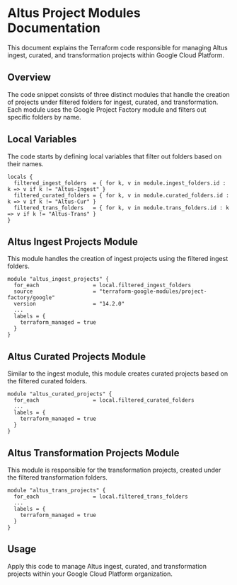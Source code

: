 # Altus Project Modules Documentation

This document explains the Terraform code responsible for managing Altus ingest, curated, and transformation projects within Google Cloud Platform.

## Overview

The code snippet consists of three distinct modules that handle the creation of projects under filtered folders for ingest, curated, and transformation. Each module uses the Google Project Factory module and filters out specific folders by name.

## Local Variables

The code starts by defining local variables that filter out folders based on their names.

```hcl
locals {
  filtered_ingest_folders  = { for k, v in module.ingest_folders.id : k => v if k != "Altus-Ingest" }
  filtered_curated_folders = { for k, v in module.curated_folders.id : k => v if k != "Altus-Cur" }
  filtered_trans_folders   = { for k, v in module.trans_folders.id : k => v if k != "Altus-Trans" }
}
```

## Altus Ingest Projects Module

This module handles the creation of ingest projects using the filtered ingest folders.

```hcl
module "altus_ingest_projects" {
  for_each                 = local.filtered_ingest_folders
  source                   = "terraform-google-modules/project-factory/google"
  version                  = "14.2.0"
  ...
  labels = {
    terraform_managed = true
  }
}
```

## Altus Curated Projects Module

Similar to the ingest module, this module creates curated projects based on the filtered curated folders.

```hcl
module "altus_curated_projects" {
  for_each                 = local.filtered_curated_folders
  ...
  labels = {
    terraform_managed = true
  }
}
```

## Altus Transformation Projects Module

This module is responsible for the transformation projects, created under the filtered transformation folders.

```hcl
module "altus_trans_projects" {
  for_each                 = local.filtered_trans_folders
  ...
  labels = {
    terraform_managed = true
  }
}
```

## Usage

Apply this code to manage Altus ingest, curated, and transformation projects within your Google Cloud Platform organization.
